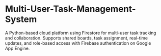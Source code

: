 # Multi-User-Task-Management-System
A Python-based cloud platform using Firestore for multi-user task tracking and collaboration. Supports shared boards, task assignment, real-time updates, and role-based access with Firebase authentication on Google App Engine.
